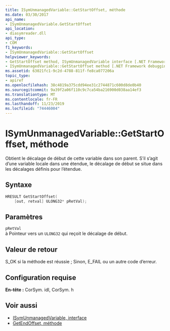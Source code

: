 ```yaml
---
title: ISymUnmanagedVariable::GetStartOffset, méthode
ms.date: 03/30/2017
api_name:
- ISymUnmanagedVariable.GetStartOffset
api_location:
- diasymreader.dll
api_type:
- COM
f1_keywords:
- ISymUnmanagedVariable::GetStartOffset
helpviewer_keywords:
- GetStartOffset method, ISymUnmanagedVariable interface [.NET Framework debugging]
- ISymUnmanagedVariable::GetStartOffset method [.NET Framework debugging]
ms.assetid: 63021fc1-9c2d-4788-811f-fe8ca077206a
topic_type:
- apiref
ms.openlocfilehash: 38c4819a375cdd94ee31c2744871c600d8de0b40
ms.sourcegitcommit: 9a39f2a06f110c9c7ca54ba216900d038aa14ef3
ms.translationtype: MT
ms.contentlocale: fr-FR
ms.lasthandoff: 11/23/2019
ms.locfileid: "74446004"
---
```

# <a name="isymunmanagedvariablegetstartoffset-method"></a>ISymUnmanagedVariable::GetStartOffset, méthode
Obtient le décalage de début de cette variable dans son parent. S’il s’agit d’une variable locale dans une étendue, le décalage de début se situe dans les décalages définis pour l’étendue.  
  
## <a name="syntax"></a>Syntaxe  
  
```cpp  
HRESULT GetStartOffset(  
    [out, retval] ULONG32* pRetVal);  
```  
  
## <a name="parameters"></a>Paramètres  
 `pRetVal`  
 à Pointeur vers un `ULONG32` qui reçoit le décalage de début.  
  
## <a name="return-value"></a>Valeur de retour  
 S_OK si la méthode est réussie ; Sinon, E_FAIL ou un autre code d’erreur.  
  
## <a name="requirements"></a>Configuration requise  
 **En-tête :** CorSym. idl, CorSym. h  
  
## <a name="see-also"></a>Voir aussi

- [ISymUnmanagedVariable, interface](../../../../docs/framework/unmanaged-api/diagnostics/isymunmanagedvariable-interface.md)
- [GetEndOffset, méthode](../../../../docs/framework/unmanaged-api/diagnostics/isymunmanagedvariable-getendoffset-method.md)

